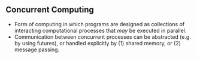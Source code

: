 Concurrent Computing
--------------------

* Form of computing in which programs are designed as collections of interacting computational processes that _may_ be executed in parallel.
* Communication between concurrent processes can be abstracted (e.g. by using futures), or handled explicitly by (1) shared memory, or (2) message passing.
